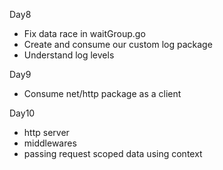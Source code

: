 Day8
- Fix data race in waitGroup.go
- Create and consume our custom log package
- Understand log levels

Day9
- Consume net/http package as a client

Day10
- http server
- middlewares
- passing request scoped data using context